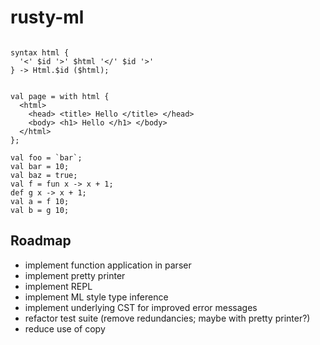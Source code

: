 # rusty-ml

```rusty-ml

syntax html {
  '<' $id '>' $html '</' $id '>'
} -> Html.$id ($html);


val page = with html {
  <html>
    <head> <title> Hello </title> </head>
    <body> <h1> Hello </h1> </body>
  </html>
};

val foo = `bar`;
val bar = 10;
val baz = true;
val f = fun x -> x + 1;
def g x -> x + 1;
val a = f 10;
val b = g 10;
```

## Roadmap

- implement function application in parser
- implement pretty printer
- implement REPL
- implement ML style type inference
- implement underlying CST for improved error messages
- refactor test suite (remove redundancies; maybe with pretty printer?)
- reduce use of copy
